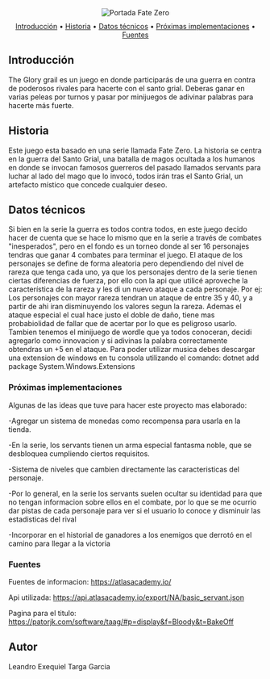 <section align='center'>
    <img src='https://imgsrv.crunchyroll.com/cdn-cgi/image/fit=contain,format=auto,quality=85,width=1200,height=675/catalog/crunchyroll/fdc0dff409f19dfd8ffff5037257ac98.jpe' border='0' alt='Portada Fate Zero'/>
</section>

<p align="center" style="margin: 10px 0;">
  <a href="#introducción">Introducción</a> •
  <a href="#historia">Historia</a> •
  <a href="#datos-técnicos">Datos técnicos</a> •
  <a href="#próximas-implementaciones">Próximas implementaciones</a> •
  <a href="#fuentes">Fuentes</a>
</p>

## Introducción
The Glory grail es un juego en donde participarás de una guerra en contra de poderosos rivales para hacerte con el santo grial. Deberas ganar en varias peleas por turnos y pasar por minijuegos de adivinar palabras para hacerte más fuerte.

## Historia
Este juego esta basado en una serie llamada Fate Zero. La historia se centra en la guerra del Santo Grial, una batalla de magos ocultada a los humanos en donde se invocan famosos  guerreros del pasado llamados servants para luchar al lado del mago que lo invocó, todos irán tras el Santo Grial, un artefacto místico que concede cualquier deseo.

## Datos técnicos

Si bien en la serie la guerra es todos contra todos, en este juego decido hacer de cuenta que se hace lo mismo que en la serie a través de combates "inesperados", pero en el fondo es un torneo donde al ser 16 personajes tendras que ganar 4 combates para terminar el juego. 
El ataque de los personajes se define de forma aleatoria pero dependiendo del nivel de rareza que tenga cada uno, ya que los personajes dentro de la serie tienen ciertas diferencias de fuerza, por ello con la api que utilicé  aproveche la característica de la rareza y les di un nuevo ataque a cada personaje.
Por ej: Los personajes con mayor rareza tendran un ataque de entre 35 y 40, y a partir de ahi iran disminuyendo los valores segun la rareza.
Ademas el ataque especial el cual hace justo el doble de daño, tiene mas probabiolidad de fallar que de acertar por lo que es peligroso usarlo.
Tambien tenemos el minijuego de wordle que ya todos conoceran, decidi agregarlo como innovacion y si adivinas la palabra correctamente obtendras un +5 en el ataque.
Para poder utilizar musica debes descargar una extension de windows en tu consola utilizando el comando: dotnet add package System.Windows.Extensions

### Próximas implementaciones
Algunas de las ideas que tuve para hacer este proyecto mas elaborado:

-Agregar un sistema de monedas como recompensa para usarla en la tienda.

-En la serie, los servants tienen un arma especial fantasma noble, que se desbloquea cumpliendo ciertos requisitos.

-Sistema de niveles que cambien directamente las caracteristicas del personaje.

-Por lo general, en la serie los servants suelen ocultar su identidad para que no tengan informacion sobre ellos en el combate, por lo que se me ocurrio dar pistas de cada personaje para ver si el usuario lo conoce y disminuir las estadisticas del rival

-Incorporar en el historial de ganadores a los enemigos que derrotó en el camino para llegar a la victoria

### Fuentes
Fuentes de informacion: https://atlasacademy.io/

Api utilizada: https://api.atlasacademy.io/export/NA/basic_servant.json

Pagina para el titulo: https://patorjk.com/software/taag/#p=display&f=Bloody&t=BakeOff

## Autor
Leandro Exequiel Targa Garcia
